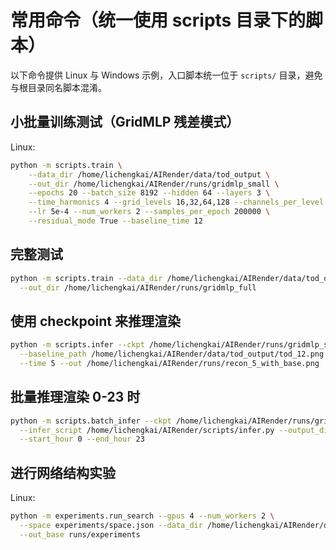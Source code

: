 # 常用命令（统一使用 scripts 目录下的脚本）

以下命令提供 Linux 与 Windows 示例，入口脚本统一位于 `scripts/` 目录，避免与根目录同名脚本混淆。

## 小批量训练测试（GridMLP 残差模式）
Linux:
```bash
python -m scripts.train \
	--data_dir /home/lichengkai/AIRender/data/tod_output \
	--out_dir /home/lichengkai/AIRender/runs/gridmlp_small \
	--epochs 20 --batch_size 8192 --hidden 64 --layers 3 \
	--time_harmonics 4 --grid_levels 16,32,64,128 --channels_per_level 16 \
	--lr 5e-4 --num_workers 2 --samples_per_epoch 200000 \
	--residual_mode True --baseline_time 12
```

## 完整测试
```bash
python -m scripts.train --data_dir /home/lichengkai/AIRender/data/tod_output \
  --out_dir /home/lichengkai/AIRender/runs/gridmlp_full
```

## 使用 checkpoint 来推理渲染
```bash
python -m scripts.infer --ckpt /home/lichengkai/AIRender/runs/gridmlp_small/best.ckpt \
  --baseline_path /home/lichengkai/AIRender/data/tod_output/tod_12.png \
  --time 5 --out /home/lichengkai/AIRender/runs/recon_5_with_base.png
```

## 批量推理渲染 0-23 时
```bash
python -m scripts.batch_infer --ckpt /home/lichengkai/AIRender/runs/gridmlp_full/best.ckpt \
  --infer_script /home/lichengkai/AIRender/scripts/infer.py --output_dir /home/lichengkai/AIRender/runs/batch_infer \
  --start_hour 0 --end_hour 23
```

## 进行网络结构实验
Linux:
```bash
python -m experiments.run_search --gpus 4 --num_workers 2 \
  --space experiments/space.json --data_dir /home/lichengkai/AIRender/data/tod_output \
  --out_base runs/experiments
```
